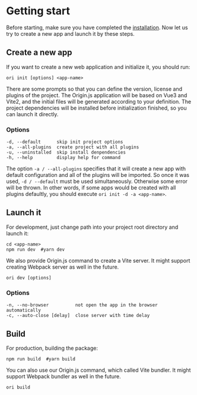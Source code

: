 # Getting start

Before starting, make sure you have completed the [installation](https://originjs.github.io/docs/en/installation.html). Now let us try to create a new app and launch it by these steps.

## Create a new app

If you want to create a new web application and initialize it, you should run:

```shell
ori init [options] <app-name>
```

There are some prompts so that you can define the version, license and plugins of the project. The Origin.js application will be based on Vue3 and Vite2, and the initial files will be generated according to your definition. The project dependencies will be installed before initialization finished, so you can launch it directly.

### Options

```
-d, --default      skip init project options
-a, --all-plugins  create project with all plugins
-u, --uninstalled  skip install denpendencies
-h, --help         display help for command
```

The option `-a / --all-plugins` specifies that it will create a new app with default configuration and all of the plugins will be imported. So once it was used, `-d / --default` must be used simultaneously. Otherwise some error will be thrown. In other words, if some apps would be created with all plugins defaultly, you should execute `ori init -d -a <app-name>`.

## Launch it

For development, just change path into your project root directory and launch it:

```shell
cd <app-name>
npm run dev  #yarn dev
```

We also provide Origin.js command to create a Vite server. It might support creating Webpack server as well in the future.

```shell
ori dev [options]
```

### Options

```
-n, --no-browser          not open the app in the browser automatically
-c, --auto-close [delay]  close server with time delay
```

## Build

For production, building the package:

```shell
npm run build  #yarn build
```

You can also use our Origin.js command, which called Vite bundler. It might support Webpack bundler as well in the future.

```shell
ori build
```
